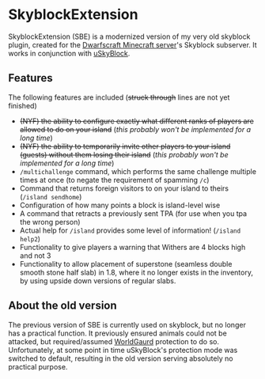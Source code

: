 SkyblockExtension
=================

SkyblockExtension (SBE) is a modernized version of my very old skyblock plugin, created for the [Dwarfscraft Minecraft server](http://dwarfscraft.com)'s Skyblock subserver.  It works in conjunction with [uSkyBlock](http://www.curse.com/bukkit-plugins/minecraft/ultimate-skyblock "now unavailable, unfortunately").

Features
--------

The following features are included (~~struck through~~ lines are not yet finished)

 * ~~(NYF) the ability to configure exactly what different ranks of players are allowed to do on your island~~ (*this probably won't be implemented for a long time*)
 * ~~(NYF) the ability to temporarily invite other players to your island (guests) without them losing their island~~ (*this probably won't be implemented for a long time*)
 * `/multichallenge` command, which performs the same challenge multiple times at once (to negate the requirement of spamming `/c`)
 * Command that returns foreign visitors to on your island to theirs (`/island sendhome`)
 * Configuration of how many points a block is island-level wise
 * A command that retracts a previously sent TPA (for use when you tpa the wrong person) 
 * Actual help for `/island` provides some level of information!  (`/island help2`)
 * Functionality to give players a warning that Withers are 4 blocks high and not 3
 * Functionality to allow placement of superstone (seamless double smooth stone half slab) in 1.8, where it no longer exists in the inventory, by using upside down versions of regular slabs.

About the old version
---------------------

The previous version of SBE is currently used on skyblock, but no longer has a practical function.  It previously ensured animals could not be attacked, but required/assumed [WorldGaurd](http://wiki.sk89q.com/wiki/WorldGuard) protection to do so.  Unfortunately, at some point in time uSkyBlock's protection mode was switched to default, resulting in the old version serving absolutely no practical purpose.  